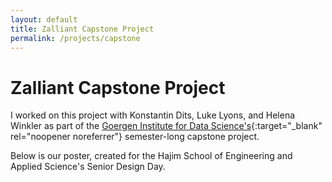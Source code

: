 ```yaml
---
layout: default
title: Zalliant Capstone Project
permalink: /projects/capstone
---
```

# Zalliant Capstone Project

I worked on this project with Konstantin Dits, Luke Lyons, and Helena Winkler as part of the [Goergen Institute for Data Science's](http://www.sas.rochester.edu/dsc/undergraduate/capstone.html){:target="_blank" rel="noopener noreferrer"} semester-long capstone project.

Below is our poster, created for the Hajim School of Engineering and Applied Science's Senior Design Day.


<object data="./Final_Poster_Zalliant/Final_Poster_Zalliant.pdf" width="1000" height="810" type='application/pdf'></object>